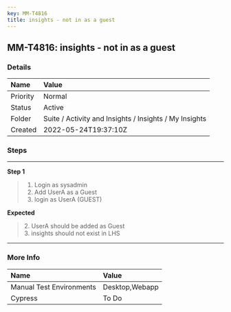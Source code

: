 ```yaml
---
key: MM-T4816
title: insights - not in as a guest
---
```


## MM-T4816: insights - not in as a guest

### Details

| Name     | Value                                                  |
| :------- | :----------------------------------------------------- |
| Priority | Normal                                                 |
| Status   | Active                                                 |
| Folder   | Suite / Activity and Insights / Insights / My Insights |
| Created  | 2022-05-24T19:37:10Z                                   |

### Steps

<hr/>

**Step 1**

> <article><ol><li>Login as sysadmin</li><li>Add UserA as a Guest</li><li>login as UserA (GUEST)</li></ol></article>

**Expected**

> <article>2. UserA should be added as Guest<br />3. insights should not exist in LHS</article>

<hr/>

### More Info

| Name                     | Value          |
| :----------------------- | :------------- |
| Manual Test Environments | Desktop,Webapp |
| Cypress                  | To Do          |
